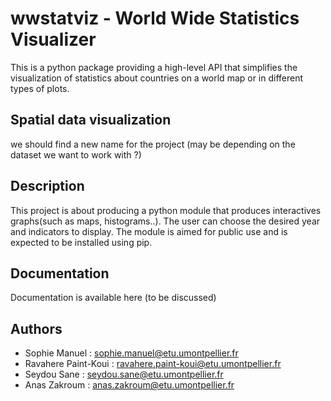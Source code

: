# wwstatviz - World Wide Statistics Visualizer

This is a python package providing a high-level API that simplifies
the visualization of statistics about countries on a world map or in different
types of plots.

## Spatial data visualization 
we should find a new name for the project (may be depending on the dataset we want to work with ?)


## Description 

This project is about producing a python module that produces interactives graphs(such as  maps, histograms..). The user can choose the desired year and indicators to display.
The module is aimed for public use and is expected to be installed using pip.

## Documentation

Documentation is available here (to be discussed)

## Authors
- Sophie Manuel : sophie.manuel@etu.umontpellier.fr
- Ravahere Paint-Koui : ravahere.paint-koui@etu.umontpellier.fr
- Seydou Sane : seydou.sane@etu.umontpellier.fr
- Anas Zakroum : anas.zakroum@etu.umontpellier.fr
